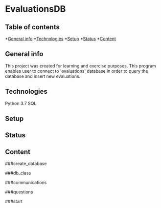 # EvaluationsDB

## Table of contents
*[General info](#general-info)
*[Technologies](#technologies)
*[Setup](#setup)
*[Status](#status)
*[Content](#content)



## General info
This project was created for learning and exercise purposes.
This program enables user to connect to 'evaluations' database in order to query the database and insert new evaluations.

## Technologies
Python 3.7
SQL

## Setup

## Status

## Content

###create_database

###db_class

###communications

###questions

###start
